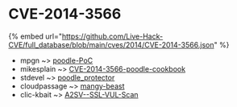 # CVE-2014-3566
{% embed url="https://github.com/Live-Hack-CVE/full_database/blob/main/cves/2014/CVE-2014-3566.json" %}

* mpgn ~> [poodle-PoC](https://www.alice-snow.ru/2014/database/cve-2014-3566/poodle-poc-mpgn)
* mikesplain ~> [CVE-2014-3566-poodle-cookbook](https://www.alice-snow.ru/2014/database/cve-2014-3566/cve-2014-3566-poodle-cookbook-mikesplain)
* stdevel ~> [poodle_protector](https://www.alice-snow.ru/2014/database/cve-2014-3566/poodle_protector-stdevel)
* cloudpassage ~> [mangy-beast](https://www.alice-snow.ru/2014/database/cve-2014-3566/mangy-beast-cloudpassage)
* clic-kbait ~> [A2SV--SSL-VUL-Scan](https://www.alice-snow.ru/2014/database/cve-2014-3566/a2sv--ssl-vul-scan-clic-kbait)